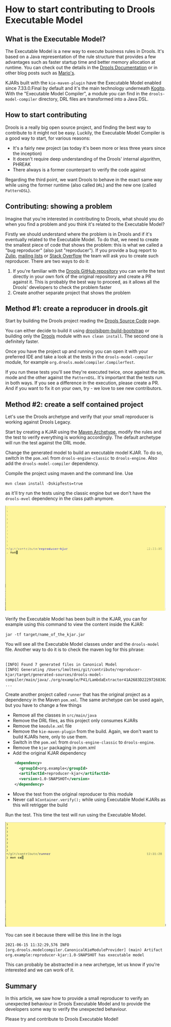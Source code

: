 # How to start contributing to Drools Executable Model

## What is the Executable Model?

The Executable Model is a new way to execute business rules in Drools. 
It's based on a Java representation of the rule structure that provides a few advantages such as faster startup time and better memory allocation at runtime.
You can check out the details in the [Drools Documentation](https://docs.jboss.org/drools/release/7.55.0.Final/drools-docs/html_single/index.html) or in other blog posts such as [Mario's](https://blog.kie.org/2021/06/profiling-and-optimizing-executable-model-generation.html).

KJARs built with the `kie-maven-plugin` have the Executable Model enabled since 7.33.0.Final by default and it's the main technology underneath [Kogito](https://kogito.kie.org). 
With the "Executable Model Compiler", a module you can find in the  `drools-model-compiler` directory, DRL files are transformed into a Java DSL.

## How to start contributing

Drools is a really big open source project, and finding the best way to contribute to it might not be easy.
Luckily, the Executable Model Compiler is a good way to start, for various reasons:

* It's a fairly new project (as today it's been more or less three years since the inception)
* It doesn't require deep understanding of the Drools' internal algorithm, PHREAK
* There always is a former counterpart to verify the code against 

Regarding the third point, we want Drools to behave in the exact same way while using the former runtime (also called `DRL`) and the new one (called `PatternDSL`).

## Contributing: showing a problem 

Imagine that you're interested in contributing to Drools, what should you do when you find a problem and you think it's related to the Executable Model? 

Firstly we should understand where the problem is in Drools and if it's eventually related to the Executable Model.
To do that, we need to create the smallest piece of code that shows the problem: this is what we called a "bug reproducer" (also just "reproducer"). 
If you provide a bug report to [Zulip](https://blog.kie.org/2020/04/new-community-channels-on-zulip-chat.html), [mailing lists](https://drools.org/community/getHelp.html) or [Stack Overflow](https://drools.org/community/getHelp.html)
the team will ask you to create such reproducer. There are two ways to do it:

1) If you're familiar with the [Drools GitHub repository](https://github.com/kiegroup/drools) you can write the test directly in your own fork of the original repository and create a PR against it. 
   This is probably the best way to proceed, as it allows all the Drools' developers to check the problem faster
2) Create another separate project that shows the problem

## Method #1: create a reproducer in drools.git

Start by building the Drools project reading the [Drools Source Code](https://drools.org/code/sourceCode.html) page.

You can either decide to build it using [droolsjbpm-build-bootstrap](https://github.com/kiegroup/droolsjbpm-build-bootstrap/blob/master/README.md) or building only the [Drools](https://github.com/kiegroup/drools) module with `mvn clean install`. The second one is definitely faster.

Once you have the project up and running you can open it with your preferred IDE and take a look at the tests in the `drools-model-compiler` module, for example `org.drools.modelcompiler.CompilerTest`. 

If you run these tests you'll see they're executed twice, once against the `DRL` mode and the other against the `PatternDSL`. It's important that the tests run in both ways. If you see a difference in the execution, please create a PR. And if you want to fix it on your own, try - we love to see new contributors.

## Method #2: create a self contained project

Let's use the Drools archetype and verify that your small reproducer is working against Drools Legacy. 

Start by creating a KJAR using the [Maven Archetype](https://mvnrepository.com/artifact/org.kie/kie-drools-archetype), modify the rules and the test to verify everything is working accordingly. The default archetype will run the test against the DRL mode.

Change the generated model to build an executable model KJAR. To do so, switch in the `pom.xml` from `drools-engine-classic` to `drools-engine`. Also add the `drools-model-compiler` dependency.

Compile the project using maven and the command line. Use 

`mvn clean install -DskipTests=true` 

as it'll try run the tests using the classic engine but we don't have the `drools-mvel` dependency in the class path anymore.

![kjar](kjar.gif)

Verify the Executable Model has been built in the KJAR, you can for example using this command to view the content inside the KJAR:

`jar -tf target/name_of_the_kjar.jar`

You will see all the Executable Model classes under and the `drools-model` file. 
Another way to do it is to check the maven log for this phrase:

```

[INFO] Found 7 generated files in Canonical Model
[INFO] Generating /Users/lmolteni/git/contribute/reproducer-kjar/target/generated-sources/drools-model-compiler/main/java/./org/example/P41/LambdaExtractor41A2683D222972683028514525A5437B.java
...

```

Create another project called `runner` that has the original project as a dependency in the Maven `pom.xml`. 
The same archetype can be used again, but you have to change a few things

- Remove all the classes in `src/main/java`
- Remove the DRL files, as this project only consumes KJARs
- Remove the `kmodule.xml` file  
- Remove the `kie-maven-plugin` from the build. Again, we don't want to build KJARs here, only to use them.
- Switch in the `pom.xml` from `drools-engine-classic` to `drools-engine`.
- Remove the `kjar` packaging in pom.xml   
- Add the original KJAR dependency

```xml
    <dependency>
      <groupId>org.example</groupId>
      <artifactId>reproducer-kjar</artifactId>
      <version>1.0-SNAPSHOT</version>
    </dependency>
```

- Move the test from the original reproducer to this module
- Never call `kContainer.verify();` while using Executable Model KJARs as this will retrigger the build


Run the test. This time the test will run using the Executable Model.

![runner](runner.gif)

You can see it because there will be this line in the logs

```
2021-06-15 11:32:29,576 INFO  [org.drools.modelcompiler.CanonicalKieModuleProvider] (main) Artifact org.example:reproducer-kjar:1.0-SNAPSHOT has executable model
```

This can probably be abstracted in a new archetype, let us know if you're interested and we can work of it. 

## Summary

In this article, we saw how to provide a small reproducer to verify an unexpected behaviour in Drools Executable Model and to provide the developers some way to verify the unexpected behaviour. 

Please try and contribute to Drools Executable Model!
